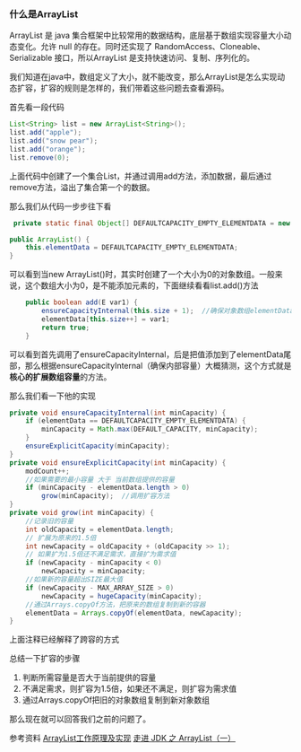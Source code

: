 ### 什么是ArrayList

ArrayList 是 java 集合框架中比较常用的数据结构，底层基于数组实现容量大小动态变化。允许 null 的存在。同时还实现了 RandomAccess、Cloneable、Serializable 接口，所以ArrayList 是支持快速访问、复制、序列化的。

我们知道在java中，数组定义了大小，就不能改变，那么ArrayList是怎么实现动态扩容，扩容的规则是怎样的，我们带着这些问题去查看源码。

首先看一段代码

```java
List<String> list = new ArrayList<String>();
list.add("apple");
list.add("snow pear");
list.add("orange");
list.remove(0);
```

上面代码中创建了一个集合List，并通过调用add方法，添加数据，最后通过remove方法，溢出了集合第一个的数据。

那么我们从代码一步步往下看

```java
 private static final Object[] DEFAULTCAPACITY_EMPTY_ELEMENTDATA = new Object[0];

public ArrayList() {
    this.elementData = DEFAULTCAPACITY_EMPTY_ELEMENTDATA;
}
```

可以看到当new ArrayList()时，其实时创建了一个大小为0的对象数组。一般来说，这个数组大小为0，是不能添加元素的，下面继续看看list.add()方法

```java
    public boolean add(E var1) {
        ensureCapacityInternal(this.size + 1);	//确保对象数组elementData有足够的容量，可以将新加入的元素e加进去
        elementData[this.size++] = var1;
        return true;
    }
```

可以看到首先调用了ensureCapacityInternal，后是把值添加到了elementData尾部，那么根据ensureCapacityInternal（确保内部容量）大概猜测，这个方式就是**核心的扩展数组容量**的方法。

那么我们看一下他的实现

```java
private void ensureCapacityInternal(int minCapacity) {
    if (elementData == DEFAULTCAPACITY_EMPTY_ELEMENTDATA) {
        minCapacity = Math.max(DEFAULT_CAPACITY, minCapacity);
    }
    ensureExplicitCapacity(minCapacity);
}
private void ensureExplicitCapacity(int minCapacity) {
    modCount++;
    //如果需要的最小容量 大于 当前数组提供的容量
    if (minCapacity - elementData.length > 0)
        grow(minCapacity);	//调用扩容方法
}
private void grow(int minCapacity) {
	//记录旧的容量
    int oldCapacity = elementData.length;
    // 扩展为原来的1.5倍
    int newCapacity = oldCapacity + (oldCapacity >> 1);
    // 如果扩为1.5倍还不满足需求，直接扩为需求值
    if (newCapacity - minCapacity < 0)
        newCapacity = minCapacity;
    //如果新的容量超出SIZE最大值
    if (newCapacity - MAX_ARRAY_SIZE > 0)
        newCapacity = hugeCapacity(minCapacity);
    //通过Arrays.copyOf方法，把原来的数组复制到新的容器
    elementData = Arrays.copyOf(elementData, newCapacity);
}
```
上面注释已经解释了跨容的方式  

总结一下扩容的步骤
1. 判断所需容量是否大于当前提供的容量
2. 不满足需求，则扩容为1.5倍，如果还不满足，则扩容为需求值
3. 通过Arrays.copyOf把旧的对象数组复制到新对象数组

那么现在就可以回答我们之前的问题了。

参考资料
[ArrayList工作原理及实现](https://yikun.github.io/2015/04/04/Java-ArrayList%E5%B7%A5%E4%BD%9C%E5%8E%9F%E7%90%86%E5%8F%8A%E5%AE%9E%E7%8E%B0/)
[走进 JDK 之 ArrayList（一）](https://juejin.im/post/5cc070a2f265da037a3cee37)